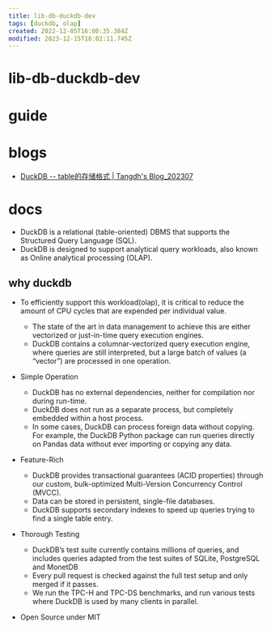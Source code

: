 ```yaml
---
title: lib-db-duckdb-dev
tags: [duckdb, olap]
created: 2022-12-05T16:00:35.384Z
modified: 2023-12-15T18:02:11.745Z
---
```


# lib-db-duckdb-dev

# guide

# blogs
- [DuckDB -- table的存储格式 | Tangdh's Blog_202307](https://tangdh.life/posts/database/duckdb-file/)
# docs
- DuckDB is a relational (table-oriented) DBMS that supports the Structured Query Language (SQL).
- DuckDB is designed to support analytical query workloads, also known as Online analytical processing (OLAP). 

## why duckdb

- To efficiently support this workload(olap), it is critical to reduce the amount of CPU cycles that are expended per individual value. 
  - The state of the art in data management to achieve this are either vectorized or just-in-time query execution engines. 
  - DuckDB contains a columnar-vectorized query execution engine, where queries are still interpreted, but a large batch of values (a “vector”) are processed in one operation.

- Simple Operation
  - DuckDB has no external dependencies, neither for compilation nor during run-time. 
  - DuckDB does not run as a separate process, but completely embedded within a host process. 
  - In some cases, DuckDB can process foreign data without copying. For example, the DuckDB Python package can run queries directly on Pandas data without ever importing or copying any data.
- Feature-Rich
  - DuckDB provides transactional guarantees (ACID properties) through our custom, bulk-optimized Multi-Version Concurrency Control (MVCC). 
  - Data can be stored in persistent, single-file databases. 
  - DuckDB supports secondary indexes to speed up queries trying to find a single table entry.
- Thorough Testing
  - DuckDB’s test suite currently contains millions of queries, and includes queries adapted from the test suites of SQLite, PostgreSQL and MonetDB
  - Every pull request is checked against the full test setup and only merged if it passes.
  - We run the TPC-H and TPC-DS benchmarks, and run various tests where DuckDB is used by many clients in parallel.
- Open Source under MIT
